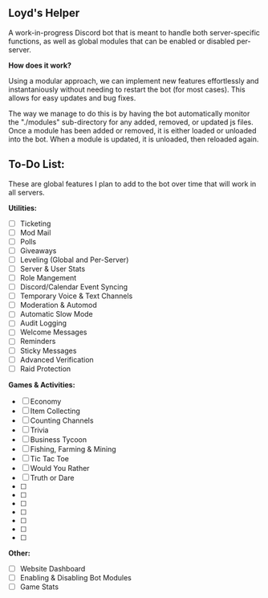 ## Loyd's Helper

A work-in-progress Discord bot that is meant to handle both server-specific functions, as well as global modules that can be enabled or disabled per-server.

**How does it work?**

Using a modular approach, we can implement new features effortlessly and instantaniously without needing to restart the bot (for most cases). This allows for easy updates and bug fixes.

The way we manage to do this is by having the bot automatically monitor the "./modules" sub-directory for any added, removed, or updated js files. Once a module has been added or removed, it is either loaded or unloaded into the bot. When a module is updated, it is unloaded, then reloaded again.

## To-Do List:

These are global features I plan to add to the bot over time that will work in all servers.

**Utilities:**
- [ ] Ticketing
- [ ] Mod Mail
- [ ] Polls
- [ ] Giveaways
- [ ] Leveling (Global and Per-Server)
- [ ] Server & User Stats
- [ ] Role Mangement
- [ ] Discord/Calendar Event Syncing
- [ ] Temporary Voice & Text Channels
- [ ] Moderation & Automod
- [ ] Automatic Slow Mode
- [ ] Audit Logging
- [ ] Welcome Messages
- [ ] Reminders
- [ ] Sticky Messages
- [ ] Advanced Verification
- [ ] Raid Protection

**Games & Activities:**
- [ ] Economy
- [ ] Item Collecting
- [ ] Counting Channels
- [ ] Trivia
- [ ] Business Tycoon
- [ ] Fishing, Farming & Mining
- [ ] Tic Tac Toe
- [ ] Would You Rather
- [ ] Truth or Dare
- [ ] 
- [ ] 
- [ ] 
- [ ] 
- [ ] 
- [ ] 
- [ ] 

**Other:**
- [ ] Website Dashboard
- [ ] Enabling & Disabling Bot Modules
- [ ] Game Stats
 <!-- - [ ] Minecraft Java: Hypixel
 - [ ] Minecraft Bedrock: The Hive
 - [ ] Xbox Achievements
 - [ ] Playstation Achievements
 - [ ] Steam Profile Stats
 - [ ] Minecraft Bedrock: Realms -->